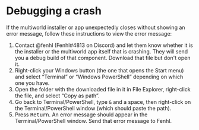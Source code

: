 # Debugging a crash

If the multiworld installer or app unexpectedly closes without showing an error message, follow these instructions to view the error message:

1. Contact @fenhl (Fenhl#4813 on Discord) and let them know whether it is the installer or the multiworld app itself that is crashing. They will send you a debug build of that component. Download that file but don't open it.
2. Right-click your Windows button (the one that opens the Start menu) and select “Terminal” or “Windows PowerShell” depending on which one you have.
3. Open the folder with the downloaded file in it in File Explorer, right-click the file, and select “Copy as path”.
4. Go back to Terminal/PowerShell, type `&` and a space, then right-click on the Terminal/PowerShell window (which should paste the path).
5. Press <kbd>Return</kbd>. An error message should appear in the Terminal/PowerShell window. Send that error message to Fenhl.
